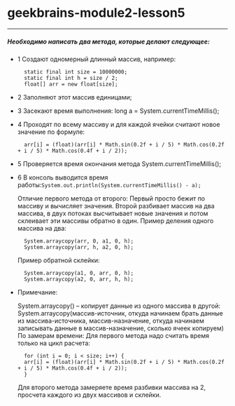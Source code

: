 # geekbrains-module2-lesson5

***

##### Необходимо написать два метода, которые делают следующее:

* 1 Создают одномерный длинный массив, например:
  
        static final int size = 10000000;
        static final int h = size / 2;
        float[] arr = new float[size];

* 2 Заполняют этот массив единицами;
  

* 3 Засекают время выполнения: long a = System.currentTimeMillis();
  

* 4 Проходят по всему массиву и для каждой ячейки считают новое значение по формуле:
  
        arr[i] = (float)(arr[i] * Math.sin(0.2f + i / 5) * Math.cos(0.2f + i / 5) * Math.cos(0.4f + i / 2));

* 5 Проверяется время окончания метода System.currentTimeMillis();
  

* 6 В консоль выводится время работы:`System.out.println(System.currentTimeMillis() - a);`
 
    Отличие первого метода от второго:
    Первый просто бежит по массиву и вычисляет значения. 
    Второй разбивает массив на два массива, в двух потоках высчитывает новые значения и потом склеивает эти массивы обратно в один. 
    Пример деления одного массива на два:
  
        System.arraycopy(arr, 0, a1, 0, h); 
        System.arraycopy(arr, h, a2, 0, h); 

    Пример обратной склейки: 

        System.arraycopy(a1, 0, arr, 0, h); 
        System.arraycopy(a2, 0, arr, h, h);

* Примечание:

    System.arraycopy() – копирует данные из одного массива в другой:
System.arraycopy(массив-источник, откуда начинаем брать данные из массива-источника, массив-назначение, откуда начинаем записывать данные в массив-назначение, сколько ячеек копируем)
По замерам времени:
Для первого метода надо считать время только на цикл расчета:
    
        for (int i = 0; i < size; i++) {
        arr[i] = (float)(arr[i] * Math.sin(0.2f + i / 5) * Math.cos(0.2f + i / 5) * Math.cos(0.4f + i / 2));
        }
    
    Для второго метода замеряете время разбивки массива на 2, просчета каждого из двух массивов и склейки.